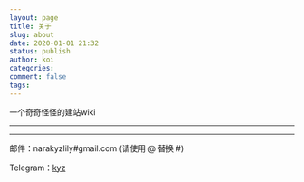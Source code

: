```yaml
---
layout: page
title: 关于
slug: about
date: 2020-01-01 21:32
status: publish
author: koi
categories:
comment: false 
tags: 
---
```


 一个奇奇怪怪的建站wiki

---



------

邮件：narakyzlily#gmail.com (请使用 @ 替换 #)

Telegram：[kyz](https://t.me/narakoi)